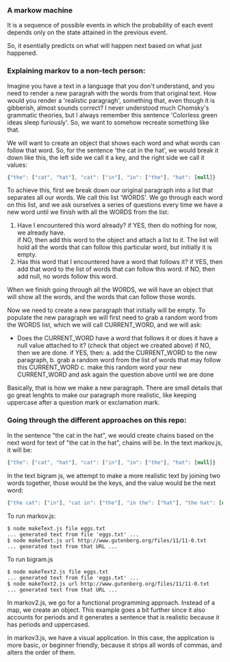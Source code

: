 ### A markow machine

It is a sequence of possible events in which the probability of each event depends only on the state attained in the previous event.

So, it esentially predicts on what will happen next based on what just happened.


### Explaining markov to a non-tech person:
Imagine you have a text in a language that you don't understand, and you need to render a new paragrah with the words from that original text. How would you render a 'realistic paragragh', something that, even though it is gibberish, almost sounds correct? I never understood much Chomsky's grammatic theories, but I always remember this sentence 'Colorless green ideas sleep furiously'. So, we want to somehow recreate something like that.

We will want to create an object that shows each word and what words can follow that word. So, for the sentence 'the cat in the hat', we would break it down like this, the left side we call it a key, and the right side we call it values:

 ```js
 {"the": ["cat", "hat"], "cat": ["in"], "in": ["the"], "hat": [null]} 
 ```
To achieve this, first we break down our original paragraph into a list that separates all our words. We call this list 'WORDS'. We go through each word on this list, and we ask ourselves a series of questions every time we have a new word until we finish with all the WORDS from the list:
1. Have I encountered this word already?
  if YES, then do nothing for now, we already have.  
  if NO, then add this word to the object and attach a list to it. The list will hold all the words that can follow this particular word, but initially it is empty.
2. Has this word that I encountered have a word that follows it?
  if YES, then add that word to the list of words that can follow this word.
  if NO, then add null, no words follow this word.

When we finish going through all the WORDS, we will have an object that will show all the words, and the words that can follow those words.

Now we need to create a new paragraph that initially will be empty. To populate the new paragraph we will first need to grab a random word from the WORDS list, which we will call CURRENT_WORD, and we will ask:
* Does the CURRENT_WORD have a word that follows it or does it have a null value attached to it? (check that object we created above)
  if NO, then we are done.
  if YES, then:
    a. add the CURRENT_WORD to the new paragraph, 
    b. grab a random word from the list of words that may follow this CURRENT_WORD 
    c. make this random word your new CURRENT_WORD and ask again the question above until we are done


Basically, that is how we make a new paragraph. There are small details that go great lenghts to make our paragraph more realistic, like keeping uppercase after a question mark or exclamation mark. 







### Going through the different approaches on this repo:

In the sentence "the cat in the hat", we would create chains based on the next word
 for text of "the cat in the hat", chains will be.
 In the text markov.js, it will be:
 ```js
 {"the": ["cat", "hat"], "cat": ["in"], "in": ["the"], "hat": [null]} 
 ```
 In the text bigram js, we attempt to make a more realistic text by joining two words together, those would be the keys, and the value would be the next word:

  ```js
  {"the cat": ["in"], "cat in": ["the"], "in the": ["hat"], "the hat": [null]}
  ```

  To run markov.js:
  ```
 $ node makeText.js file eggs.txt
... generated text from file 'eggs.txt' ...
$ node makeText.js url http://www.gutenberg.org/files/11/11-0.txt
... generated text from that URL ...

  ```

  To run bigram.js
  ```
 $ node makeText2.js file eggs.txt
... generated text from file 'eggs.txt' ...
$ node makeText2.js url http://www.gutenberg.org/files/11/11-0.txt
... generated text from that URL ...

 ```

  In markov2.js, we go for a functional programming approach. Instead of a map, we create an object. This example goes a bit further since it also accounts for periods and it generates a sentence that is realistic because it has periods and uppercased.

  In markov3.js, we have a visual application. In this case, the application is more basic, or beginner friendly, because it strips all words of commas, and alters the order of them.